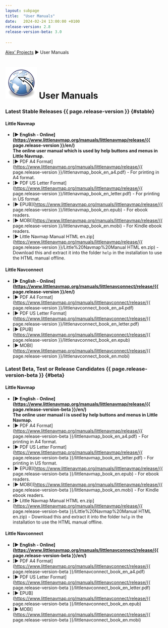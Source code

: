 ```yaml
---
layout: subpage
title:  "User Manuals"
date:   2024-02-24 13:00:00 +0100
release-version: 2.8
release-version-beta: 3.0

---
```

[Alex’ Projects](index.html) ► User Manuals

# ![User Manuals](/assets/images/navroute.png) User Manuals

### Latest Stable Releases {{ page.release-version }} {#stable}

#### Little Navmap

- **[► English - Online](https://www.littlenavmap.org/manuals/littlenavmap/release/{{ page.release-version }}/en/)<br/>The online user manual which is used by help buttons and menus in Little Navmap.**
- [► PDF A4 Format](https://www.littlenavmap.org/manuals/littlenavmap/release/{{ page.release-version }}/littlenavmap_book_en_a4.pdf) - For printing in A4 format.
- [► PDF US Letter Format](https://www.littlenavmap.org/manuals/littlenavmap/release/{{ page.release-version }}/littlenavmap_book_en_letter.pdf) - For printing in US format.
- [► EPUB](https://www.littlenavmap.org/manuals/littlenavmap/release/{{ page.release-version }}/littlenavmap_book_en.epub) - For ebook readers.
- [► MOBI](https://www.littlenavmap.org/manuals/littlenavmap/release/{{ page.release-version }}/littlenavmap_book_en.mobi) - For Kindle ebook readers.
- [► Little Navmap Manual HTML en.zip](https://www.littlenavmap.org/manuals/littlenavmap/release/{{ page.release-version }}/Little%20Navmap%20Manual HTML en.zip) - Download this and extract it into the folder `help` in the installation to use the HTML manual offline.

#### Little Navconnect

- **[► English - Online](https://www.littlenavmap.org/manuals/littlenavconnect/release/{{ page.release-version }}/en/)**
- [► PDF A4 Format](https://www.littlenavmap.org/manuals/littlenavconnect/release/{{ page.release-version }}/littlenavconnect_book_en_a4.pdf)
- [► PDF US Letter Format](https://www.littlenavmap.org/manuals/littlenavconnect/release/{{ page.release-version }}/littlenavconnect_book_en_letter.pdf)
- [► EPUB](https://www.littlenavmap.org/manuals/littlenavconnect/release/{{ page.release-version }}/littlenavconnect_book_en.epub)
- [► MOBI](https://www.littlenavmap.org/manuals/littlenavconnect/release/{{ page.release-version }}/littlenavconnect_book_en.mobi)


### Latest Beta, Test or Release Candidates {{ page.release-version-beta }} {#beta}

#### Little Navmap

- **[► English - Online](https://www.littlenavmap.org/manuals/littlenavmap/release/{{ page.release-version-beta }}/en/)<br/>The online user manual i is used by help buttons and menus in Little Navmap.**
- [► PDF A4 Format](https://www.littlenavmap.org/manuals/littlenavmap/release/{{ page.release-version-beta }}/littlenavmap_book_en_a4.pdf) - For printing in A4 format.
- [► PDF US Letter Format](https://www.littlenavmap.org/manuals/littlenavmap/release/{{ page.release-version-beta }}/littlenavmap_book_en_letter.pdf) - For printing in US format.
- [► EPUB](https://www.littlenavmap.org/manuals/littlenavmap/release/{{ page.release-version-beta }}/littlenavmap_book_en.epub) - For ebook readers.
- [► MOBI](https://www.littlenavmap.org/manuals/littlenavmap/release/{{ page.release-version-beta }}/littlenavmap_book_en.mobi) - For Kindle ebook readers.
- [► Little Navmap Manual HTML en.zip](https://www.littlenavmap.org/manuals/littlenavmap/release/{{ page.release-version-beta }}/Little%20Navmap%20Manual HTML en.zip) - Download this and extract it into the folder `help` in the installation to use the HTML manual offline.

#### Little Navconnect

- **[► English - Online](https://www.littlenavmap.org/manuals/littlenavconnect/release/{{ page.release-version-beta }}/en/)**
- [► PDF A4 Format](https://www.littlenavmap.org/manuals/littlenavconnect/release/{{ page.release-version-beta }}/littlenavconnect_book_en_a4.pdf)
- [► PDF US Letter Format](https://www.littlenavmap.org/manuals/littlenavconnect/release/{{ page.release-version-beta }}/littlenavconnect_book_en_letter.pdf)
- [► EPUB](https://www.littlenavmap.org/manuals/littlenavconnect/release/{{ page.release-version-beta }}/littlenavconnect_book_en.epub)
- [► MOBI](https://www.littlenavmap.org/manuals/littlenavconnect/release/{{ page.release-version-beta }}/littlenavconnect_book_en.mobi)
